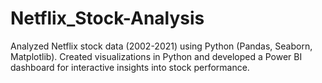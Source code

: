 # Netflix_Stock-Analysis
Analyzed Netflix stock data (2002-2021) using Python (Pandas, Seaborn, Matplotlib). Created visualizations in Python and developed a Power BI dashboard for interactive insights into stock performance.

